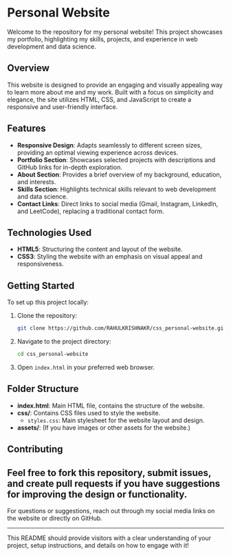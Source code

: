 # Personal Website

Welcome to the repository for my personal website! This project showcases my portfolio, highlighting my skills, projects, and experience in web development and data science. 

## Overview

This website is designed to provide an engaging and visually appealing way to learn more about me and my work. Built with a focus on simplicity and elegance, the site utilizes HTML, CSS, and JavaScript to create a responsive and user-friendly interface.

## Features

- **Responsive Design**: Adapts seamlessly to different screen sizes, providing an optimal viewing experience across devices.
- **Portfolio Section**: Showcases selected projects with descriptions and GitHub links for in-depth exploration.
- **About Section**: Provides a brief overview of my background, education, and interests.
- **Skills Section**: Highlights technical skills relevant to web development and data science.
- **Contact Links**: Direct links to social media (Gmail, Instagram, LinkedIn, and LeetCode), replacing a traditional contact form.

## Technologies Used

- **HTML5**: Structuring the content and layout of the website.
- **CSS3**: Styling the website with an emphasis on visual appeal and responsiveness.


## Getting Started

To set up this project locally:

1. Clone the repository:
   ```bash
   git clone https://github.com/RAHULKRISHNAKR/css_personal-website.git
   ```
2. Navigate to the project directory:
   ```bash
   cd css_personal-website
   ```
3. Open `index.html` in your preferred web browser.

## Folder Structure

- **index.html**: Main HTML file, contains the structure of the website.
- **css/**: Contains CSS files used to style the website.
  - `styles.css`: Main stylesheet for the website layout and design.
- **assets/**: (If you have images or other assets for the website.)

## Contributing

Feel free to fork this repository, submit issues, and create pull requests if you have suggestions for improving the design or functionality.
---

For questions or suggestions, reach out through my social media links on the website or directly on GitHub.

---

This README should provide visitors with a clear understanding of your project, setup instructions, and details on how to engage with it!
